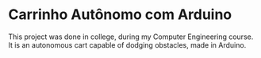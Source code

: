 # Carrinho Autônomo com Arduino 
This project was done in college, during my Computer Engineering course. It is an autonomous cart capable of dodging obstacles, made in Arduino.
